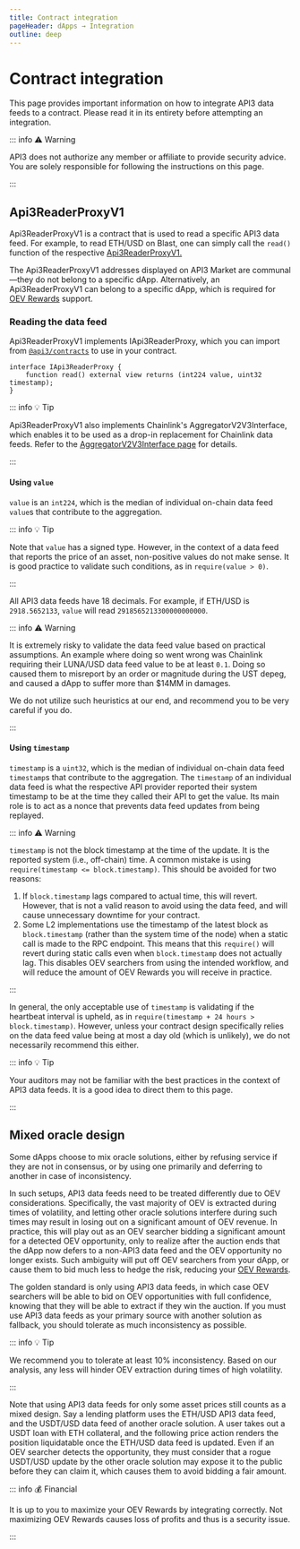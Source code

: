 ```yaml
---
title: Contract integration
pageHeader: dApps → Integration
outline: deep
---
```


<PageHeader/>

# Contract integration

This page provides important information on how to integrate API3 data feeds to a contract.
Please read it in its entirety before attempting an integration.

::: info ⚠️ Warning

API3 does not authorize any member or affiliate to provide security advice.
You are solely responsible for following the instructions on this page.

:::

## Api3ReaderProxyV1

Api3ReaderProxyV1 is a contract that is used to read a specific API3 data feed.
For example, to read ETH/USD on Blast, one can simply call the `read()` function of the respective [Api3ReaderProxyV1.](https://blastscan.io/address/0x5b0cf2b36a65a6BB085D501B971e4c102B9Cd473#readProxyContract#F17)

The Api3ReaderProxyV1 addresses displayed on API3 Market are communal—they do not belong to a specific dApp.
Alternatively, an Api3ReaderProxyV1 can belong to a specific dApp, which is required for [OEV Rewards](/dapps/oev-rewards/) support.

### Reading the data feed

Api3ReaderProxyV1 implements IApi3ReaderProxy, which you can import from [`@api3/contracts`](/dapps/integration/api3-contracts.md) to use in your contract.

```solidity
interface IApi3ReaderProxy {
    function read() external view returns (int224 value, uint32 timestamp);
}
```

::: info 💡 Tip

Api3ReaderProxyV1 also implements Chainlink's AggregatorV2V3Interface, which enables it to be used as a drop-in replacement for Chainlink data feeds.
Refer to the [AggregatorV2V3Interface page](/dapps/integration/aggregatorv2v3interface.md) for details.

:::

#### Using `value`

`value` is an `int224`, which is the median of individual on-chain data feed `value`s that contribute to the aggregation.

::: info 💡 Tip

Note that `value` has a signed type.
However, in the context of a data feed that reports the price of an asset, non-positive values do not make sense.
It is good practice to validate such conditions, as in `require(value > 0)`.

:::

All API3 data feeds have 18 decimals.
For example, if ETH/USD is `2918.5652133`, `value` will read `2918565213300000000000`.

::: info ⚠️ Warning

It is extremely risky to validate the data feed value based on practical assumptions.
An example where doing so went wrong was Chainlink requiring their LUNA/USD data feed value to be at least `0.1`.
Doing so caused them to misreport by an order or magnitude during the UST depeg, and caused a dApp to suffer more than $14MM in damages.

We do not utilize such heuristics at our end, and recommend you to be very careful if you do.

:::

#### Using `timestamp`

`timestamp` is a `uint32`, which is the median of individual on-chain data feed `timestamp`s that contribute to the aggregation.
The `timestamp` of an individual data feed is what the respective API provider reported their system timestamp to be at the time they called their API to get the value.
Its main role is to act as a nonce that prevents data feed updates from being replayed.

::: info ⚠️ Warning

`timestamp` is not the block timestamp at the time of the update.
It is the reported system (i.e., off-chain) time.
A common mistake is using `require(timestamp <= block.timestamp)`.
This should be avoided for two reasons:

1. If `block.timestamp` lags compared to actual time, this will revert.
   However, that is not a valid reason to avoid using the data feed, and will cause unnecessary downtime for your contract.
2. Some L2 implementations use the timestamp of the latest block as `block.timestamp` (rather than the system time of the node) when a static call is made to the RPC endpoint.
   This means that this `require()` will revert during static calls even when `block.timestamp` does not actually lag.
   This disables OEV searchers from using the intended workflow, and will reduce the amount of OEV Rewards you will receive in practice.

:::

In general, the only acceptable use of `timestamp` is validating if the heartbeat interval is upheld, as in `require(timestamp + 24 hours > block.timestamp)`.
However, unless your contract design specifically relies on the data feed value being at most a day old (which is unlikely), we do not necessarily recommend this either.

::: info 💡 Tip

Your auditors may not be familiar with the best practices in the context of API3 data feeds.
It is a good idea to direct them to this page.

:::

## Mixed oracle design

Some dApps choose to mix oracle solutions, either by refusing service if they are not in consensus, or by using one primarily and deferring to another in case of inconsistency.

In such setups, API3 data feeds need to be treated differently due to OEV considerations.
Specifically, the vast majority of OEV is extracted during times of volatility, and letting other oracle solutions interfere during such times may result in losing out on a significant amount of OEV revenue.
In practice, this will play out as an OEV searcher bidding a significant amount for a detected OEV opportunity, only to realize after the auction ends that the dApp now defers to a non-API3 data feed and the OEV opportunity no longer exists.
Such ambiguity will put off OEV searchers from your dApp, or cause them to bid much less to hedge the risk, reducing your [OEV Rewards](/dapps/oev-rewards/).

The golden standard is only using API3 data feeds, in which case OEV searchers will be able to bid on OEV opportunities with full confidence, knowing that they will be able to extract if they win the auction.
If you must use API3 data feeds as your primary source with another solution as fallback, you should tolerate as much inconsistency as possible.

::: info 💡 Tip

We recommend you to tolerate at least 10% inconsistency.
Based on our analysis, any less will hinder OEV extraction during times of high volatility.

:::

Note that using API3 data feeds for only some asset prices still counts as a mixed design.
Say a lending platform uses the ETH/USD API3 data feed, and the USDT/USD data feed of another oracle solution.
A user takes out a USDT loan with ETH collateral, and the following price action renders the position liquidatable once the ETH/USD data feed is updated.
Even if an OEV searcher detects the opportunity, they must consider that a rogue USDT/USD update by the other oracle solution may expose it to the public before they can claim it, which causes them to avoid bidding a fair amount.

::: info 💰 Financial

It is up to you to maximize your OEV Rewards by integrating correctly.
Not maximizing OEV Rewards causes loss of profits and thus is a security issue.

:::
